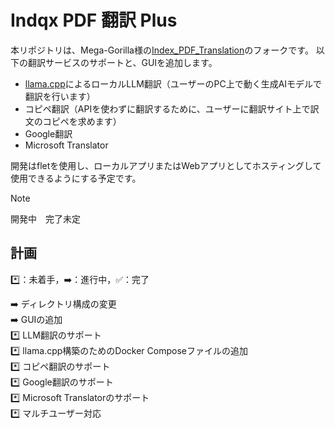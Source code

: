 # Indqx PDF 翻訳 Plus

本リポジトリは、Mega-Gorilla様の[Index_PDF_Translation](https://github.com/Mega-Gorilla/Index_PDF_Translation)のフォークです。
以下の翻訳サービスのサポートと、GUIを追加します。
- [llama.cpp](https://github.com/ggerganov/llama.cpp)によるローカルLLM翻訳（ユーザーのPC上で動く生成AIモデルで翻訳を行います）
- コピペ翻訳（APIを使わずに翻訳するために、ユーザーに翻訳サイト上で訳文のコピペを求めます）
-  Google翻訳
-  Microsoft Translator

開発はfletを使用し、ローカルアプリまたはWebアプリとしてホスティングして使用できるようにする予定です。

> [!NOTE]
> 開発中　完了未定

## 計画
*️⃣：未着手，➡️：進行中，✅：完了

➡️ ディレクトリ構成の変更  
➡️ GUIの追加  
*️⃣ LLM翻訳のサポート  
*️⃣ llama.cpp構築のためのDocker Composeファイルの追加  
*️⃣ コピペ翻訳のサポート  
*️⃣ Google翻訳のサポート  
*️⃣ Microsoft Translatorのサポート  
*️⃣ マルチユーザー対応  

<!-- ## 使い方
-----
1. docker-composeでサービスを起動します。
   ```sh
   docker-compose up -d
   ```
   CUDAを利用できる環境の方はこちらで起動してください
   ```
   USE=CUDA docker-compose up -d
   ```
   OpenBLASを利用できる環境の方（Intel Xe Graphics, Arc GPU）はこちらで起動してください
   ```
   USE=OBLAS docker-compose up -d
   ```
2. ブラウザで`localhost`にアクセスします
3.  -->